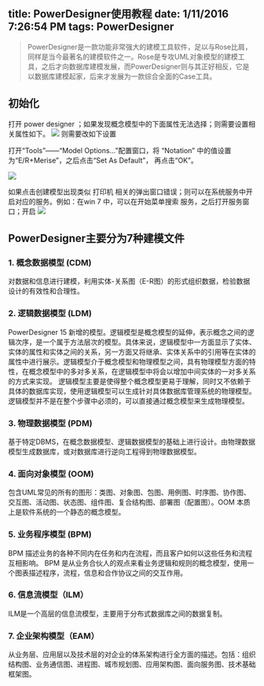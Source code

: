 title: PowerDesigner使用教程
date: 1/11/2016 7:26:54 PM 
tags: PowerDesigner
---
 
> PowerDesigner是一款功能非常强大的建模工具软件，足以与Rose比肩，同样是当今最著名的建模软件之一。Rose是专攻UML对象模型的建模工具，之后才向数据库建模发展，而PowerDesigner则与其正好相反，它是以数据库建模起家，后来才发展为一款综合全面的Case工具。

 ## 初始化 ##

 打开 power designer ；如果发现概念模型中的下面属性无法选择；则需要设置相关属性如下。
 ![](http://7xpw00.com1.z0.glb.clouddn.com/imagepd.png)
 则需要改如下设置

 打开“Tools”——“Model Options…”配置窗口，将 “Notation” 中的值设置为“E/R+Merise”，之后点击“Set As Default”， 再点击“OK”。

 ![](http://7xpw00.com1.z0.glb.clouddn.com/imagepd1.png)

 如果点击创建模型出现类似 打印机 相关的弹出窗口错误；则可以在系统服务中开启对应的服务。例如：在win 7 中，可以在开始菜单搜索 服务，之后打开服务窗口；开启
 ![](http://7xpw00.com1.z0.glb.clouddn.com/imagepd3.png)

 ## PowerDesigner主要分为7种建模文件 ##

 ### 1.  概念数据模型 (CDM) ###

 对数据和信息进行建模，利用实体-关系图（E-R图）的形式组织数据，检验数据设计的有效性和合理性。

 ### 2.  逻辑数据模型 (LDM) ###

 PowerDesigner 15 新增的模型。逻辑模型是概念模型的延伸，表示概念之间的逻辑次序，是一个属于方法层次的模型。具体来说，逻辑模型中一方面显示了实体、实体的属性和实体之间的关系，另一方面又将继承、实体关系中的引用等在实体的属性中进行展示。逻辑模型介于概念模型和物理模型之间，具有物理模型方面的特性，在概念模型中的多对多关系，在逻辑模型中将会以增加中间实体的一对多关系的方式来实现。
 逻辑模型主要是使得整个概念模型更易于理解，同时又不依赖于具体的数据库实现，使用逻辑模型可以生成针对具体数据库管理系统的物理模型。逻辑模型并不是在整个步骤中必须的，可以直接通过概念模型来生成物理模型。

 ### 3.  物理数据模型 (PDM) ###
 
 基于特定DBMS，在概念数据模型、逻辑数据模型的基础上进行设计。由物理数据模型生成数据库，或对数据库进行逆向工程得到物理数据模型。

 ### 4.  面向对象模型 (OOM) ###

 包含UML常见的所有的图形：类图、对象图、包图、用例图、时序图、协作图、交互图、活动图、状态图、组件图、复合结构图、部署图（配置图）。OOM 本质上是软件系统的一个静态的概念模型。

 ### 5.  业务程序模型 (BPM) ###

 BPM 描述业务的各种不同内在任务和内在流程，而且客户如何以这些任务和流程互相影响。 BPM 是从业务合伙人的观点来看业务逻辑和规则的概念模型，使用一个图表描述程序，流程，信息和合作协议之间的交互作用。

 ### 6.  信息流模型（ILM） ###

 ILM是一个高层的信息流模型，主要用于分布式数据库之间的数据复制。

 ### 7.  企业架构模型（EAM） ###

 从业务层、应用层以及技术层的对企业的体系架构进行全方面的描述。包括：组织结构图、业务通信图、进程图、城市规划图、应用架构图、面向服务图、技术基础框架图。
